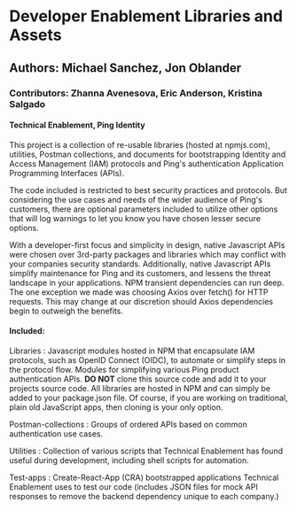 # Developer Enablement Libraries and Assets
## Authors: Michael Sanchez, Jon Oblander
### Contributors: Zhanna Avenesova, Eric Anderson, Kristina Salgado

#### Technical Enablement, Ping Identity

This project is a collection of re-usable libraries (hosted at npmjs.com), utilities, Postman collections, and documents for bootstrapping Identity and Access Management (IAM) protocols and Ping's authentication Application Programming Interfaces (APIs).

The code included is restricted to best security practices and protocols. But considering the use cases and needs of the wider audience of Ping's customers, there are optional parameters included to utilize other options that will log warnings to let you know you have chosen lesser secure options.

With a developer-first focus and simplicity in design, native Javascript APIs were chosen over 3rd-party packages and libraries which may conflict with your companies security standards. Additionally, native Javascript APIs simplify maintenance for Ping and its customers, and lessens the threat landscape in your applications. NPM transient dependencies can run deep. The one exception we made was choosing Axios over fetch() for HTTP requests. This may change at our discretion should Axios dependencies begin to outweigh the benefits.

#### Included:

Libraries
: Javascript modules hosted in NPM that encapsulate IAM protocols, such as OpenID Connect (OIDC), to automate or simplify steps in the protocol flow. Modules for simplifying various Ping product authentication APIs.
**DO NOT** clone this source code and add it to your projects source code. All libraries are hosted in NPM and can simply be added to your package.json file.
Of course, if you are working on traditional, plain old JavaScript apps, then cloning is your only option. 

Postman-collections
: Groups of ordered APIs based on common authentication use cases.

Utilities
: Collection of various scripts that Technical Enablement has found useful during development, including shell scripts for automation.

Test-apps
: Create-React-App (CRA) bootstrapped applications Technical Enablement uses to test our code (includes JSON files for mock API responses to remove the backend dependency unique to each company.)
